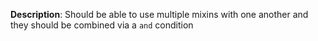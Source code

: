 __Description__: Should be able to use multiple mixins with one another and they should be combined via a `and` condition
